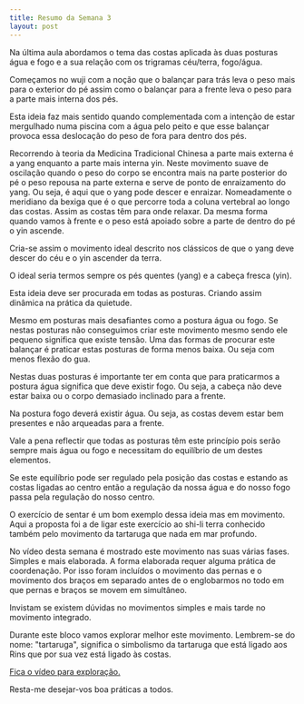 ```yaml
---
title: Resumo da Semana 3
layout: post 
--- 
```


Na última aula abordamos o tema das costas aplicada às duas posturas água
e fogo e a sua relação com os trigramas céu/terra, fogo/água.

Começamos no wuji com a noção que o balançar para trás leva o peso mais
para o exterior do pé assim como o balançar para a frente leva o peso para
a parte mais interna dos pés.  

Esta ideia faz mais sentido quando complementada com a intenção de estar
mergulhado numa piscina com a água pelo peito e que esse balançar provoca
essa deslocação do peso de fora para dentro dos pés.

Recorrendo à teoria da Medicina Tradicional Chinesa a parte mais externa
é a yang enquanto a parte mais interna yin. Neste movimento suave de
oscilação quando o peso do corpo se encontra mais na parte posterior do pé
o peso repousa na parte externa e serve de ponto de enraizamento do yang.
Ou seja, é aqui que o yang pode descer e enraizar. Nomeadamente
o meridiano da bexiga que é o que percorre toda a coluna vertebral ao
longo das costas. Assim as costas têm para onde relaxar. Da mesma forma
quando vamos à frente e o peso está apoiado sobre a parte de dentro do pé
o yin ascende. 

Cria-se assim o movimento ideal descrito nos clássicos de que o yang deve
descer do céu e o yin ascender da terra.

O ideal seria termos sempre os pés quentes (yang) e a cabeça fresca (yin).

Esta ideia deve ser procurada em todas as posturas. Criando assim dinâmica
na prática da quietude. 

Mesmo em posturas mais desafiantes como a postura água ou fogo. Se nestas
posturas não conseguimos criar este movimento mesmo sendo ele pequeno
significa que existe tensão. Uma das formas de procurar este balançar
é praticar estas posturas de forma menos baixa. Ou seja com menos flexão
do gua.

Nestas duas posturas é importante ter em conta que para praticarmos
a postura água significa que deve existir fogo. Ou seja, a cabeça não deve
estar baixa ou o corpo demasiado inclinado para a frente.

Na postura fogo deverá existir água. Ou seja, as costas devem estar bem
presentes e não arqueadas para a frente. 

Vale a pena reflectir que todas as posturas têm este princípio pois serão
sempre mais água ou fogo e necessitam do equilíbrio de um destes
elementos. 

Se este  equilíbrio pode ser regulado pela posição das costas e estando as
costas ligadas ao centro então a regulação da nossa água e do nosso fogo
passa pela regulação do nosso centro.

O exercício de sentar é um bom exemplo dessa ideia mas em movimento. Aqui
a proposta foi a de ligar este exercício ao shi-li terra conhecido também
pelo movimento da tartaruga que nada em mar profundo. 

No vídeo desta semana é mostrado este movimento nas suas várias fases.
Simples e mais elaborada. A forma elaborada requer alguma prática de
coordenação. Por isso foram incluídos o  movimento das pernas
e o movimento dos braços em separado antes de o englobarmos no todo em que
pernas e braços se movem em simultâneo.

Invistam se existem dúvidas no movimentos simples e mais tarde no
movimento integrado. 

Durante este bloco vamos explorar melhor este movimento. Lembrem-se do
nome: "tartaruga", significa o simbolismo da tartaruga que está ligado aos
Rins que por sua vez está ligado às costas. 

[Fica o vídeo para
exploração.](https://s3-eu-west-1.amazonaws.com/ck-language/exercicios/ex-shi-li-terra.m4v) 

Resta-me desejar-vos boa práticas a todos.

